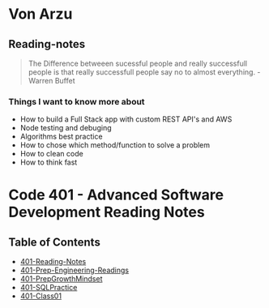 
# Von Arzu

## Reading-notes

>The Difference betweeen sucessful people and really successfull people is that really successfull people say no to almost everything. -Warren Buffet

### Things I want to know more about

- How to build a Full Stack app with custom REST API's and AWS
- Node testing and debuging
- Algorithms best practice
- How to chose which method/function to solve a problem
- How to clean code
- How to think fast

# Code 401 - Advanced Software Development Reading Notes

## Table of Contents

- [401-Reading-Notes](./reading-notes.md)
- [401-Prep-Engineering-Readings](./401-PrepEngineeringReadings.md)
- [401-PrepGrowthMindset](./401-PrepGrowthMindset.md)
- [401-SQLPractice](./401-SQLPractice)
- [401-Class01](./401-Class01)
